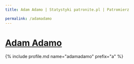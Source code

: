 ```yaml
---
title: Adam Adamo | Statystyki patronite.pl | Patromierz

permalink: /adamadamo
---
```


# [Adam Adamo](https://patronite.pl/adamadamo)

{% include profile.md name="adamadamo" prefix="a" %}
